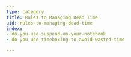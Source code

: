 ```yaml
---
type: category
title: Rules to Managing Dead Time
uid: rules-to-managing-dead-time
index:
- do-you-use-suspend-on-your-notebook
- do-you-use-timeboxing-to-avoid-wasted-time

---
```

 


